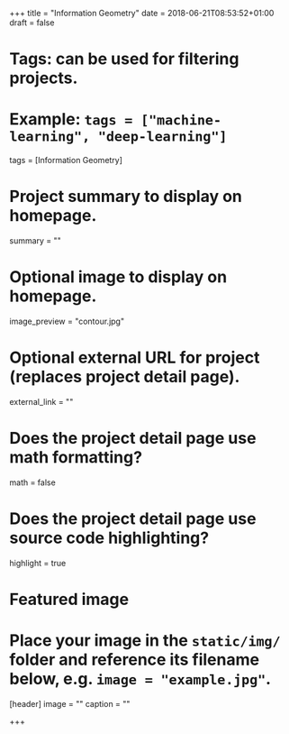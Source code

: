 +++
title = "Information Geometry"
date = 2018-06-21T08:53:52+01:00
draft = false

# Tags: can be used for filtering projects.
# Example: `tags = ["machine-learning", "deep-learning"]`
tags = [Information Geometry]

# Project summary to display on homepage.
summary = ""

# Optional image to display on homepage.
image_preview = "contour.jpg"

# Optional external URL for project (replaces project detail page).
external_link = ""

# Does the project detail page use math formatting?
math = false

# Does the project detail page use source code highlighting?
highlight = true

# Featured image
# Place your image in the `static/img/` folder and reference its filename below, e.g. `image = "example.jpg"`.
[header]
image = ""
caption = ""

+++
